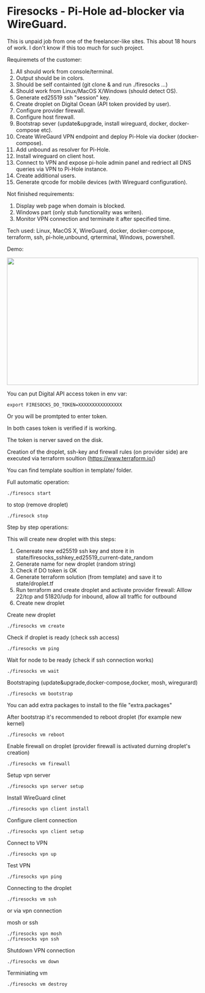 # Firesocks - Pi-Hole ad-blocker via WireGuard.

This is unpaid job from one of the freelancer-like sites. This about 18 hours of work. I don't know if this too much for such project.

Requiremets of the customer:
1. All should work from console/terminal.
2. Output should be in colors.
3. Should be self containted (git clone & and run ./firesocks ...)
3. Should work from Linux/MacOS X/Windows (should detect OS).
4. Generate ed25519 ssh "session" key.
5. Create droplet on Digital Ocean (API token provided by user).
6. Configure provider firewall.
7. Configure host firewall.
8. Bootstrap sever (update&upgrade, install wireguard, docker, docker-compose etc).
9. Create WireGaurd VPN endpoint and deploy Pi-Hole via docker (docker-compose).
10. Add unbound as resolver for Pi-Hole.
11. Install wireguard on client host.
12. Connect to VPN and expose pi-hole admin panel and redriect all DNS queries via VPN to Pi-Hole instance.
13. Create additional users.
14. Generate qrcode for mobile devices (with Wireguard configuration).

Not finished requirements:
1. Display web page when domain is blocked.
2. Windows part (only stub functionality was writen).
3. Monitor VPN connection and terminate it after specified time.

Tech used: Linux, MacOS X, WireGuard, docker, docker-compose, terraform, ssh, pi-hole,unbound, qrterminal, Windows, powershell.

Demo:

[<img src="https://asciinema.org/a/300286.png" width=500 height=333>](https://asciinema.org/a/300286)

You can put Digital API access token in env var:

```
export FIRESOCKS_DO_TOKEN=XXXXXXXXXXXXXXXX
```

Or you will be promtpted to enter token.

In both cases token is verified if is working.

The token is nerver saved on the disk.

Creation of the droplet, ssh-key and firewall rules (on provider side) are executed via terraform soultion (https://www.terraform.io/)

You can find template soultion in template/ folder. 


Full automatic operation:

```
./firesocs start
```
to stop (remove droplet)
```
./firesock stop
```

Step by step operations:


This will create new droplet with this steps:

1. Genereate new ed25519 ssh key and store it in state/firesocks_sshkey_ed25519_current-date_random
2. Generate name for new droplet (random string)
3. Check if DO token is OK
4. Generate terraform solution (from template) and save it to state/droplet.tf
5. Run terraform and create droplet and activate provider firewall:
  Alllow 22/tcp and 51820/udp for inbound, allow all traffic for outbound
6. Create new droplet

Create new droplet
```
./firesocks vm create
```

Check if droplet is ready (check ssh access)
```
./firesocks vm ping
```

Wait for node to be ready (check if ssh connection works)
```
./firesocks vm wait
```


Bootstraping (update&upgrade,docker-compose,docker, mosh, wiregurard)
```
./firesocks vm bootstrap
```

You can add extra packages to install to the file "extra.packages"


After bootstrap it's recommended to reboot droplet (for example new kernel)
```
./firesocks vm reboot
```

Enable firewall on droplet (provider firewall is activated durning droplet's creation)
```
./firesocks vm firewall
```

Setup vpn server
```
./firesocks vpn server setup
```

Install WireGuard clinet
```
./firesocks vpn client install
```

Configure client connection
```
./firesocks vpn client setup
```

Connect to VPN
```
./firesocks vpn up
```

Test VPN
```
./firesocks vpn ping
```


Connecting to the droplet
```
./firesocks vm ssh
```

or via vpn connection


mosh or ssh
```
./firesocks vpn mosh
./firesocks vpn ssh
```

Shutdown VPN connection
```
./firesocks vm down
```

Terminiating vm
```
./firesocks vm destroy
```

